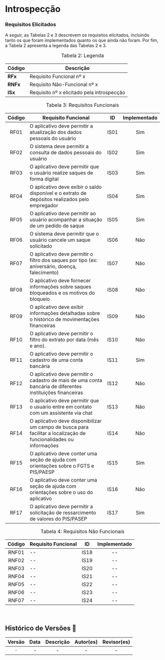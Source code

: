 # Introspecção

### Requisitos Elicitados

A seguir, as Tabelas 2 e 3 descrevem os requisitos elicitados, incluindo tanto os que foram implementados quanto os que ainda não foram. Por fim, a Tabela 2 apresenta a legenda das Tabelas 2 e 3.

<font size="3"><p style="text-align: center">Tabela 2: Legenda</p></font>


| Código | Descrição                                      |
|-------------|------------------------------------------------|
| **RFx**     | Requisito Funcional nº x                      |
| **RNFx**    | Requisito Não-Funcional nº x                  |
| **ISx**     | Requisito nº x elicitado pela introspecção     |



<font size="3"><p style="text-align: center">Tabela 3: Requisitos Funcionais</p></font>


| Código | Requisito Funcional | ID | Implementado |
| :-: | - | :-: | :-: |
| RF01  | O aplicativo deve permitir a atualização dos dados pessoais do usuário | IS01 | Sim |
| RF02  | O sistema deve permitir a consulta de dados pessoais do usuário | IS02 | Sim |
| RF03  | O aplicativo deve permitir que o usuário realize saques de forma digital | IS03 | Sim |
| RF04  | O aplicativo deve exibir o saldo disponível e o extrato de depósitos realizados pelo empregador | IS04 | Sim |
| RF05  | O aplicativo deve permitir ao usuário acompanhar a situação de um pedido de saque | IS05 | Sim |
| RF06  | O sistema deve permitir que o usuário cancele um saque solicitado | IS06 | Não |
| RF07  | O aplicativo deve permitir o filtro dos saques por tipo (ex: aniversário, doença, falecimento) | IS07 | Não |
| RF08  | O aplicativo deve fornecer informações sobre saques bloqueados e os motivos do bloqueio | IS08 | Não |
| RF09  | O aplicativo deve exibir informações detalhadas sobre o histórico de movimentações financeiras | IS09 | Não |
| RF10  | O aplicativo deve permitir o filtro do extrato por data (mês e ano). | IS10 | Não |
| RF11  | O aplicativo deve permitir o cadastro de uma conta bancária | IS11 | Sim |
| RF12  | O aplicativo deve permitir o cadastro de mais de uma conta bancária de diferentes instituições financeiras | IS12 | Não |
| RF13  | O aplicativo deve permitir que o usuário entre em contato com um assistente via chat | IS13 | Não |
| RF14  | O aplicativo deve disponibilizar um campo de busca para facilitar a localização de funcionalidades ou informações | IS14 | Não |
| RF15  | O aplicativo deve conter uma seção de ajuda com orientações sobre o FGTS e PIS/PAESP | IS15 | Sim |
| RF16  | O aplicativo deve conter uma seção de ajuda com orientações sobre o uso do aplicativo | IS16 | Não |
| RF17  | O aplicativo deve permitir a solicitação de ressarcimento de valores do PIS/PASEP | IS17 | Sim |


<font size="3"><p style="text-align: center">Tabela 4: Requisitos Não Funcionais</p></font>


| Código | Requisito Funcional | ID | Implementado |
| :-: | - | :-: | :-: |
| RNF01  | -- | IS18 | -- |
| RNF02  | -- | IS19 | -- |
| RNF03  | -- | IS20 | -- |
| RNF04  | -- | IS21 | -- |
| RNF05  | -- | IS22 | -- |
| RNF06  | -- | IS23 | -- |
| RNF07  | -- | IS24 | -- |


<br>

## Histórico de Versões 📅

| Versão | Data | Descrição | Autor(es) | Revisor(es) |
| :-: | :-: | :-: | :-: | :-: |
| `-`  | - | - | - | - |
